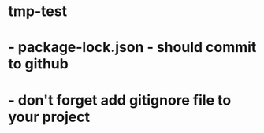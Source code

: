 # tmp-test
# - package-lock.json - should commit to github
# - don't forget add gitignore file to your project